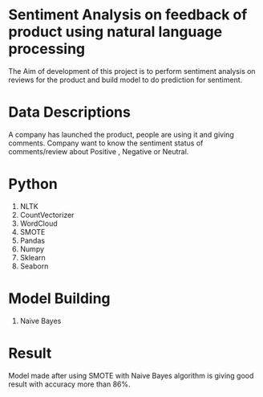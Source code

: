 # Sentiment Analysis on feedback of product using natural language processing
The Aim of development of this project is to perform sentiment analysis on reviews for the product and build model to do prediction for sentiment.

# **Data Descriptions**
A company has launched the product, people are using it and giving comments. Company want to know the sentiment status of comments/review about Positive , Negative or Neutral. 

# **Python**
1. NLTK
2. CountVectorizer
3. WordCloud
4. SMOTE
5. Pandas
6. Numpy
7. Sklearn
8. Seaborn

# **Model Building**
1. Naive Bayes


# **Result**
Model made after using SMOTE with Naive Bayes algorithm is giving good result with accuracy more than 86%.



